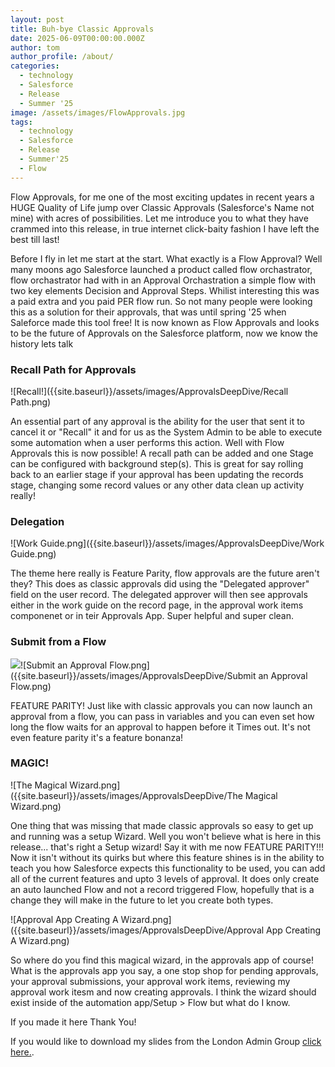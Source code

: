 ```yaml
---
layout: post
title: Buh-bye Classic Approvals
date: 2025-06-09T00:00:00.000Z
author: tom
author_profile: /about/
categories:
  - technology
  - Salesforce
  - Release
  - Summer '25
image: /assets/images/FlowApprovals.jpg
tags:
  - technology
  - Salesforce
  - Release
  - Summer'25
  - Flow
---
```


Flow Approvals, for me one of the most exciting updates in recent years a HUGE Quality of Life jump over Classic Approvals (Salesforce's Name not mine) with acres of possibilities. Let me introduce you to what they have crammed into this release, in true internet click-baity fashion I have left the best till last!

Before I fly in let me start at the start. What exactly is a Flow Approval? Well many moons ago Salesforce launched a product called flow orchastrator, flow orchastrator had with in an Approval Orchastration a simple flow with two key elements Decision and Approval Steps. Whilist interesting this was a paid extra and you paid PER flow run. So not many people were looking this as a solution for their approvals, that was until spring '25 when Saleforce made this tool free! It is now known as Flow Approvals and looks to be the future of Approvals on the Salesforce platform, now we know the history lets talk 

### Recall Path for Approvals

![Recall!]({{site.baseurl}}/assets/images/ApprovalsDeepDive/Recall Path.png)

An essential part of any approval is the ability for the user that sent it to cancel it or "Recall" it and for us as the System Admin to be able to execute some automation when a user performs this action. Well with Flow Approvals this is now possible! A recall path can be added and one Stage can be configured with background step(s). This is great for say rolling back to an earlier stage if your approval has been updating the records stage, changing some record values or any other data clean up activity really!

### Delegation

![Work Guide.png]({{site.baseurl}}/assets/images/ApprovalsDeepDive/Work Guide.png)

The theme here really is Feature Parity, flow approvals are the future aren't they? This does as classic approvals did using the "Delegated approver" field on the user record. The delegated approver will then see approvals either in the work guide on the record page, in the approval work items componenet or in teir Approvals App. Super helpful and super clean.

### Submit from a Flow

![]({{site.baseurl}})![Submit an Approval Flow.png]({{site.baseurl}}/assets/images/ApprovalsDeepDive/Submit an Approval Flow.png)


FEATURE PARITY! Just like with classic approvals you can now launch an approval from a flow, you can pass in variables and you can even set how long the flow waits for an approval to happen before it Times out. It's not even feature parity it's a feature bonanza! 

### MAGIC!

![The Magical Wizard.png]({{site.baseurl}}/assets/images/ApprovalsDeepDive/The Magical Wizard.png)

One thing that was missing that made classic approvals so easy to get up and running was a setup Wizard. Well you won't believe what is here in this release... that's right a Setup wizard! Say it with me now FEATURE PARITY!!! Now it isn't without its quirks but where this feature shines is in the ability to teach you how Salesforce expects this functionality to be used, you can add all of the current features and upto 3 levels of approval. It does only create an auto launched Flow and not a record triggered Flow, hopefully that is a change they will make in the future to let you create both types. 

![Approval App Creating A Wizard.png]({{site.baseurl}}/assets/images/ApprovalsDeepDive/Approval App Creating A Wizard.png)

So where do you find this magical wizard, in the approvals app of course! What is the approvals app you say, a one stop shop for pending approvals, your approval submissions, your approval work items, reviewing my approval work itesm and now creating approvals. I think the wizard should exist inside of the automation app/Setup > Flow but what do I know.

If you made it here Thank You! 

If you would like to download my slides from the London Admin Group  <a href="/assets/download/Summer25-FlowApprovals.pptx" download>click here.</a>.

